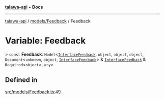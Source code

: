 [**talawa-api**](../../../README.md) • **Docs**

***

[talawa-api](../../../modules.md) / [models/Feedback](../README.md) / Feedback

# Variable: Feedback

\> `const` **Feedback**: `Model`\<[`InterfaceFeedback`](../interfaces/InterfaceFeedback.md), `object`, `object`, `object`, `Document`\<`unknown`, `object`, [`InterfaceFeedback`](../interfaces/InterfaceFeedback.md)\> & [`InterfaceFeedback`](../interfaces/InterfaceFeedback.md) & `Required`\<`object`\>, `any`\>

## Defined in

[src/models/Feedback.ts:49](https://github.com/PalisadoesFoundation/talawa-api/blob/7fc9f13527dc6ead651f268e58527dcc279b95bc/src/models/Feedback.ts#L49)
